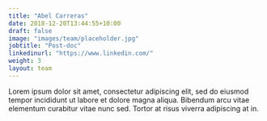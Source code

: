 ```yaml
---
title: "Abel Carreras"
date: 2018-12-20T13:44:55+10:00
draft: false
image: "images/team/placeholder.jpg"
jobtitle: "Post-doc"
linkedinurl: "https://www.linkedin.com/"
weight: 3
layout: team
---
```


Lorem ipsum dolor sit amet, consectetur adipiscing elit, sed do eiusmod tempor incididunt ut labore et dolore magna aliqua. Bibendum arcu vitae elementum curabitur vitae nunc sed. Tortor at risus viverra adipiscing at in.
